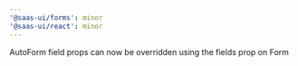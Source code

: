 ```yaml
---
'@saas-ui/forms': minor
'@saas-ui/react': minor
---
```


AutoForm field props can now be overridden using the fields prop on Form
